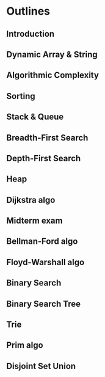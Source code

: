 # Outlines
## Introduction
## Dynamic Array & String
## Algorithmic Complexity
## Sorting
## Stack & Queue
## Breadth-First Search
## Depth-First Search
## Heap
## Dijkstra algo
## Midterm exam
## Bellman-Ford algo
## Floyd-Warshall algo
## Binary Search
## Binary Search Tree
## Trie
## Prim algo
## Disjoint Set Union
